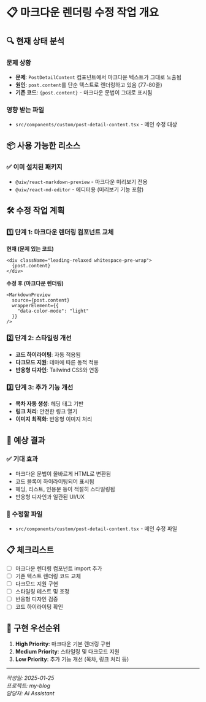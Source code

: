 # 📋 마크다운 렌더링 수정 작업 개요

## 🔍 현재 상태 분석

### 문제 상황
- **문제**: `PostDetailContent` 컴포넌트에서 마크다운 텍스트가 그대로 노출됨
- **원인**: `post.content`를 단순 텍스트로 렌더링하고 있음 (77-80줄)
- **기존 코드**: `{post.content}` - 마크다운 문법이 그대로 표시됨

### 영향 받는 파일
- `src/components/custom/post-detail-content.tsx` - 메인 수정 대상

## 📦 사용 가능한 리소스

### ✅ 이미 설치된 패키지
- `@uiw/react-markdown-preview` - 마크다운 미리보기 전용
- `@uiw/react-md-editor` - 에디터용 (미리보기 기능 포함)

## 🛠️ 수정 작업 계획

### 1️⃣ 단계 1: 마크다운 렌더링 컴포넌트 교체

**현재 (문제 있는 코드)**
```tsx
<div className="leading-relaxed whitespace-pre-wrap">
  {post.content}
</div>
```

**수정 후 (마크다운 렌더링)**
```tsx
<MarkdownPreview
  source={post.content}
  wrapperElement={{
    "data-color-mode": "light"
  }}
/>
```

### 2️⃣ 단계 2: 스타일링 개선
- **코드 하이라이팅**: 자동 적용됨
- **다크모드 지원**: 테마에 따른 동적 적용
- **반응형 디자인**: Tailwind CSS와 연동

### 3️⃣ 단계 3: 추가 기능 개선
- **목차 자동 생성**: 헤딩 태그 기반
- **링크 처리**: 안전한 링크 열기
- **이미지 최적화**: 반응형 이미지 처리

## 🎯 예상 결과

### ✅ 기대 효과
- 마크다운 문법이 올바르게 HTML로 변환됨
- 코드 블록이 하이라이팅되어 표시됨
- 헤딩, 리스트, 인용문 등이 적절히 스타일링됨
- 반응형 디자인과 일관된 UI/UX

### 🔧 수정할 파일
- `src/components/custom/post-detail-content.tsx` - 메인 수정 파일

## 📋 체크리스트

- [ ] 마크다운 렌더링 컴포넌트 import 추가
- [ ] 기존 텍스트 렌더링 코드 교체
- [ ] 다크모드 지원 구현
- [ ] 스타일링 테스트 및 조정
- [ ] 반응형 디자인 검증
- [ ] 코드 하이라이팅 확인

## 🚀 구현 우선순위

1. **High Priority**: 마크다운 기본 렌더링 구현
2. **Medium Priority**: 스타일링 및 다크모드 지원
3. **Low Priority**: 추가 기능 개선 (목차, 링크 처리 등)

---

*작성일: 2025-01-25*  
*프로젝트: my-blog*  
*담당자: AI Assistant* 